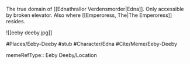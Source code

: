 The true domain of [[Ednathrallor Verdensmorder|Edna]]. Only accessible by broken elevator. Also where [[Emperoress, The|The Emperoress]] resides.

![[eeby deeby.jpg]]

#Places/Eeby-Deeby #stub #Character/Edna #Cite/Meme/Eeby-Deeby

memeRefType:: Eeby Deeby/Location